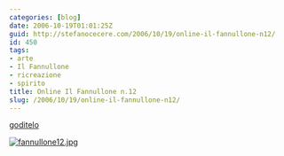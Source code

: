 ```yaml
---
categories: [blog]
date: 2006-10-19T01:01:25Z
guid: http://stefanocecere.com/2006/10/19/online-il-fannullone-n12/
id: 450
tags:
- arte
- Il Fannullone
- ricreazione
- spirito
title: Online Il Fannullone n.12
slug: /2006/10/19/online-il-fannullone-n12/
---
```


[goditelo](http://www.ilfannullone.it/ilfannullone_12/)

[<img alt="fannullone12.jpg" id="image449" src="http://stefanocecere.com/wp-content/uploads/sites/3/2006/10/fannullone12.jpg" />](http://www.ilfannullone.it/ilfannullone_12/)